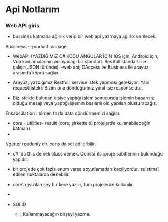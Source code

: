 # Api Notlarım

### Web API giriş

- bussines katmana ağırlık verip bir web api yazmaya ağırlık verilecek.

Bussiness  --product manager

- WebAPI  (YAZDIĞIMIZ C# KODU ANGULAR İÇİN IOS için, Android için, Vue kodlamalarının anlayacağı bir standart. Restfull standartı ile çalışır(JSON türünde).
-web api;  DAccess ve Business ile arayuz arasında köprü sağlar.

- Arayüz, yazdığımız Restfulll servise istek yapması gerekiyor. Yani request(istek). Bizim ona döndüğümüz yanıt ise response'dur.

- Biz istekte bulunan kişiye yaptığı işlem sonucunda işlemin başarısız olduğu mesajı veya yaptığı işlemin başlarılı old yapıları oluşturacağız.


Enkapsülation : birden fazla data döndürmemizi sağlar.

 - core - utilities- result  (core; şirkette tü projelerde kullanabileceğin katman)
 - 
//getter readonly dir. cons da set edilerbilir.


 - c# 'da this demek class demek.
Constants  :proje sabitlerinin bulunduğu yapıdır.

 - bir projede çok fazla enum varsa soyutlamadan kaçılıyordur. suistimal edilen noktalarda denebilir.

 - core'a yazılan şey bir kere yazılır, tüm projelerde kullanılır.
 - 

 - SOLID
	 - I:Kullanmayacağın birşeyi yazma.